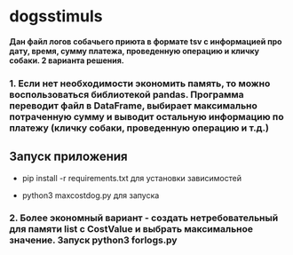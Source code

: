 # dogsstimuls
#### Дан файл логов собачьего приюта в формате tsv с информацией про дату, вpемя, сумму платежа, проведенную операцию и кличку собаки. 2 варианта решения.

### 1. Если нет необходимости экономить память, то можно воспользоваться библиотекой pandas. Программа переводит файл в DataFrame, выбирает максимально потраченную сумму и выводит остальную информацию по платежу (кличку собаки, проведенную операцию и т.д.) 

## Запуск приложения
- pip install -r requirements.txt для установки зависимостей
+ python3 maxcostdog.py для запускa

### 2. Более экономный вариант - создать нетребовательный для памяти list c CostValue и выбрать максимальное значение. Запуск python3 forlogs.py
